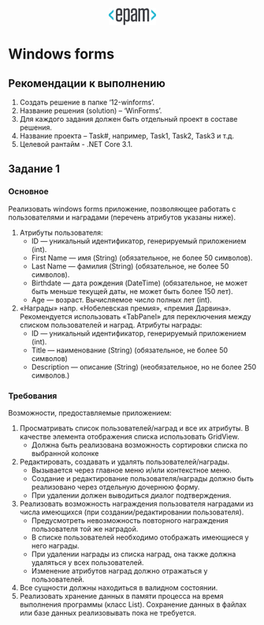 <div style="text-align:center"><img src="media\epam_logo.png" style="width:1in;height:0.35417in" /></div>

# Windows forms

## Рекомендации к выполнению

1. Создать решение в папке ‘12-winforms’.
2. Название решения (solution) – ‘WinForms’.
3. Для каждого задания должен быть отдельный проект в составе решения.
4. Название проекта – Task\#, например, Task1, Task2, Task3 и т.д.
5. Целевой рантайм - .NET Core 3.1.

## Задание 1

### Основное

Реализовать windows forms приложение, позволяющее работать с пользователями и наградами (перечень атрибутов указаны ниже).
1. Атрибуты пользователя:
    - ID — уникальный идентификатор, генерируемый приложением (int).
    - First Name — имя (String) (обязательное, не более 50 символов).
    - Last Name — фамилия (String) (обязательное, не более 50 символов).
    - Birthdate — дата рождения (DateTime) (обязательное, не может быть меньше текущей даты, не может быть более 150 лет).
    - Age — возраст. Вычисляемое число полных лет (int).
2. «Награды» напр. «Нобелевская премия», «премия Дарвина». Рекомендуется использовать «TabPanel» для переключения между списком пользователей и наград. Атрибуты награды:
    - ID — уникальный идентификатор, генерируемый приложением (int).
    - Title — наименование (String) (обязательное, не более 50 символов)
    - Description — описание (String) (необязательное, но не более 250 символов.)

### Требования

Возможности, предоставляемые приложением:
1. Просматривать список пользователей/наград и все их атрибуты. В качестве элемента отображения списка использовать GridView.
    - Должна быть реализована возможность сортировки списка по выбранной колонке
2. Редактировать, создавать и удалять пользователей/награды.
    - Вызывается через главное меню и/или контекстное меню.
    - Создание и редактирование пользователя/награды должно быть реализовано через отдельную дочернюю форму.
    - При удалении должен выводиться диалог подтверждения.
3. Реализовать возможность награждения пользователя наградами из числа имеющихся (при создании/редактировании пользователя).
    - Предусмотреть невозможность повторного награждения пользователя той же наградой.
    - В списке пользователей необходимо отображать имеющиеся у него награды.
    - При удалении награды из списка наград, она также должна удаляться у всех пользователей.
    - Изменение атрибутов наград должно отражаться у пользователей.
4. Все сущности должны находиться в валидном состоянии.
5. Реализовать хранение данных в памяти процесса на время выполнения программы (класс List). Сохранение данных в файлах или базе данных реализовывать пока не требуется.

